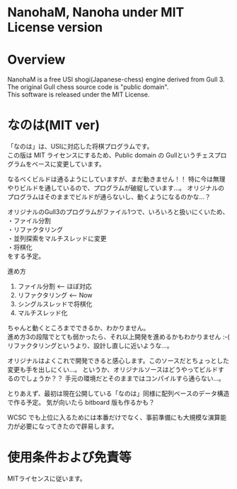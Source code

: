 NanohaM, Nanoha under MIT License version
=========================================

# Overview

NanohaM is a free USI shogi(Japanese-chess) engine derived from Gull 3.  
The original Gull chess source code is "public domain".  
This software is released under the MIT License.

# なのは(MIT ver)

「なのは」は、USIに対応した将棋プログラムです。  
この版は MIT ライセンスにするため、Public domain の Gullというチェスプログラムをベースに変更しています。

なるべくビルドは通るようにしていますが、まだ動きません！！ 
特に今は無理やりビルドを通しているので、プログラムが破綻しています…。 
オリジナルのプログラムはそのままでビルドが通らないし、動くようになるのかな…？


オリジナルのGull3のプログラムがファイル1つで、いろいろと扱いにくいため、  
・ファイル分割  
・リファクタリング  
・並列探索をマルチスレッドに変更  
・将棋化  
をする予定。

進め方

  1. ファイル分割              <-- ほぼ対応
  2. リファクタリング          <-- Now
  3. シングルスレッドで将棋化
  4. マルチスレッド化

ちゃんと動くところまでできるか、わかりません。  
進め方3の段階でとても弱かったら、それ以上開発を進めるかもわかりません :-( 
リファクタリングというより、設計し直しに近いような…。

オリジナルはよくこれで開発できると感心します。このソースだとちょっとした変更も手を出しにくい…。
というか、オリジナルソースはどうやってビルドするのでしょうか？？
手元の環境だとそのままではコンパイルすら通らない…。

とりあえず、最初は現在公開している「なのは」同様に配列ベースのデータ構造で作る予定。 
気が向いたら bitboard 版も作るかも？ 

WCSC でも上位に入るためには本番だけでなく、事前準備にも大規模な演算能力が必要になってきたので辟易します。

# 使用条件および免責等
MITライセンスに従います。
